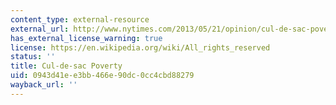 ```yaml
---
content_type: external-resource
external_url: http://www.nytimes.com/2013/05/21/opinion/cul-de-sac-poverty.html?pagewanted=all&_r=0
has_external_license_warning: true
license: https://en.wikipedia.org/wiki/All_rights_reserved
status: ''
title: Cul-de-sac Poverty
uid: 0943d41e-e3bb-466e-90dc-0cc4cbd88279
wayback_url: ''
---
```

